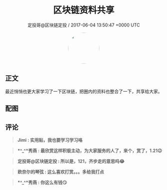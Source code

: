 <h1 align="center">区块链资料共享</h1>
<p align="center">
    <a>定投哥@区块链定投 / 2017-06-04 13:50:47 &#43;0000 UTC</a>
</p>

<div align="center">
    <img src="https://images.zsxq.com/Frz_-HDVtcUgz5Hhwud9kA85oQAk?e=1590940799&amp;token=kIxbL07-8jAj8w1n4s9zv64FuZZNEATmlU_Vm6zD:L_VCFrLxEV7dV2HkhxbrnJWnm7A=" width="100" height="100" style="border:1px solid;border-radius:50%; color:#ffffff"/>
</div>

## 正文

<div>
最近悄悄也更大家学习了一下区块链，把圈内的资料也整合了一下，共享给大家。
</div>

## 配图
<div class="image" align="center">

</div>

## 评论

<div align="left">
<div>

<blockquote >
<span> <strong>Jimi : 实用贴，我也要学习学习咯 </strong></span>
</blockquote>

<blockquote >
<span> <strong>*^_^*秀燕 : 最欣赏这样积极主动，为大家服务的人了，来个，赏了，1.21😉 </strong></span>
</blockquote>

<blockquote >
<span> <strong>定投哥@区块链定投 : 所以是，121，齐步走的意思吗😂 </strong></span>
</blockquote>

<blockquote >
<span> <strong>欧奈尔的琴弦 : 这么喜欢打赏。。。多给我打点 </strong></span>
</blockquote>

<blockquote >
<span> <strong>*^_^*秀燕 : 你这么有钱😏 </strong></span>
</blockquote>

</div>
</div>